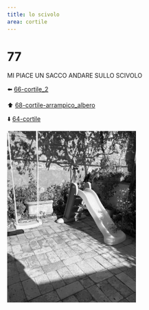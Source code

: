 ```yaml
---
title: lo scivolo
area: cortile
---
```

# 77
MI PIACE UN SACCO ANDARE SULLO SCIVOLO

⬅️ [66-cortile_2](66-cortile_2.md)

⬆️ [68-cortile-arrampico_albero](68-cortile-arrampico_albero.md)

⬇️ [64-cortile](64-cortile.md)

![foto_39](_assets/preview/foto_39.jpg)